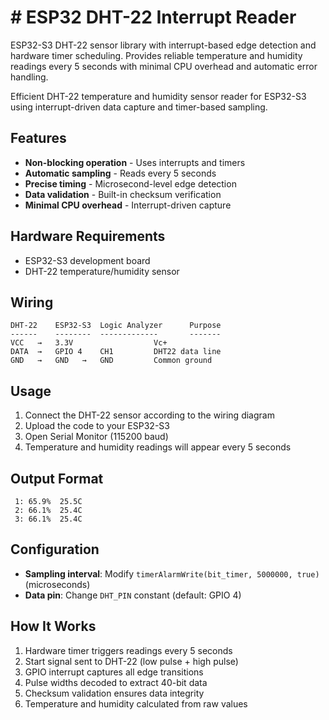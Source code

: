 # # ESP32 DHT-22 Interrupt Reader
ESP32-S3 DHT-22 sensor library with interrupt-based edge detection and hardware timer scheduling. Provides reliable temperature and humidity readings every 5 seconds with minimal CPU overhead and automatic error handling.



Efficient DHT-22 temperature and humidity sensor reader for ESP32-S3 using interrupt-driven data capture and timer-based sampling.

## Features

- **Non-blocking operation** - Uses interrupts and timers
- **Automatic sampling** - Reads every 5 seconds
- **Precise timing** - Microsecond-level edge detection
- **Data validation** - Built-in checksum verification
- **Minimal CPU overhead** - Interrupt-driven capture

## Hardware Requirements

- ESP32-S3 development board
- DHT-22 temperature/humidity sensor


## Wiring

```
DHT-22    ESP32-S3	Logic Analyzer		Purpose
------    --------	-------------		-------
VCC   →   3.3V					Vc+
DATA  →   GPIO 4 	CH1			DHT22 data line
GND   →   GND	→	GND			Common ground
```

## Usage

1. Connect the DHT-22 sensor according to the wiring diagram
2. Upload the code to your ESP32-S3
3. Open Serial Monitor (115200 baud)
4. Temperature and humidity readings will appear every 5 seconds

## Output Format

```
 1: 65.9%  25.5C
 2: 66.1%  25.4C
 3: 66.1%  25.4C
```

## Configuration

- **Sampling interval**: Modify `timerAlarmWrite(bit_timer, 5000000, true)` (microseconds)
- **Data pin**: Change `DHT_PIN` constant (default: GPIO 4)

## How It Works

1. Hardware timer triggers readings every 5 seconds
2. Start signal sent to DHT-22 (low pulse + high pulse)
3. GPIO interrupt captures all edge transitions
4. Pulse widths decoded to extract 40-bit data
5. Checksum validation ensures data integrity
6. Temperature and humidity calculated from raw values
